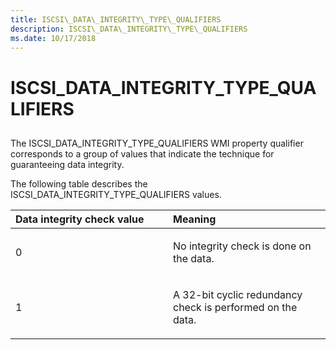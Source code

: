 ```yaml
---
title: ISCSI\_DATA\_INTEGRITY\_TYPE\_QUALIFIERS
description: ISCSI\_DATA\_INTEGRITY\_TYPE\_QUALIFIERS
ms.date: 10/17/2018
---
```


# ISCSI\_DATA\_INTEGRITY\_TYPE\_QUALIFIERS


## <span id="ddk_iscsi_data_integrity_type_qualifiers_kr"></span><span id="DDK_ISCSI_DATA_INTEGRITY_TYPE_QUALIFIERS_KR"></span>


The ISCSI\_DATA\_INTEGRITY\_TYPE\_QUALIFIERS WMI property qualifier corresponds to a group of values that indicate the technique for guaranteeing data integrity.

The following table describes the ISCSI\_DATA\_INTEGRITY\_TYPE\_QUALIFIERS values.

<table>
<colgroup>
<col width="50%" />
<col width="50%" />
</colgroup>
<thead>
<tr class="header">
<th align="left">Data integrity check value</th>
<th align="left">Meaning</th>
</tr>
</thead>
<tbody>
<tr class="odd">
<td align="left"><p>0</p></td>
<td align="left"><p>No integrity check is done on the data.</p></td>
</tr>
<tr class="even">
<td align="left"><p>1</p></td>
<td align="left"><p>A 32-bit cyclic redundancy check is performed on the data.</p></td>
</tr>
</tbody>
</table>

 

 

 





